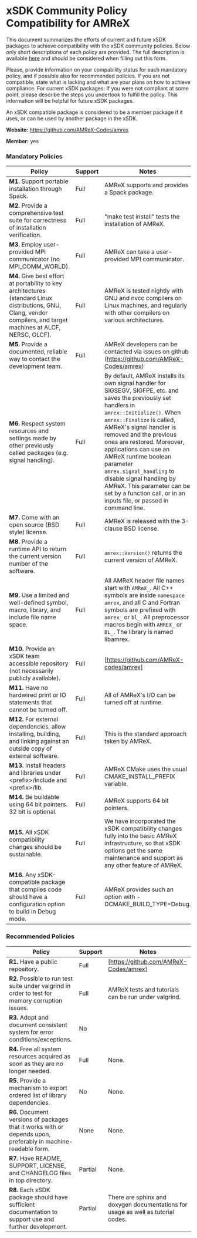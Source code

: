 # xSDK Community Policy Compatibility for AMReX

This document summarizes the efforts of current and future xSDK packages to achieve compatibility with the xSDK community policies. Below only short descriptions of each policy are provided. The full description is available [here](https://github.com/xsdk-project/xsdk-community-policies)
and should be considered when filling out this form.

Please, provide information on your compability status for each mandatory policy, and if possible also for recommended policies.
If you are not compatible, state what is lacking and what are your plans on how to achieve compliance.
For current xSDK packages: If you were not compliant at some point, please describe the steps you undertook to fulfill the policy. This information will be helpful for future xSDK packages.

An xSDK compatible package is considered to be a member package if it uses, or can be used by another package in the xSDK.

**Website:**  https://github.com/AMReX-Codes/amrex

**Member:** yes

### Mandatory Policies

| Policy                 |Support| Notes                   |
|------------------------|-------|-------------------------|
|**M1.** Support portable installation through Spack. |Full| AMReX supports and provides a Spack package. |
|**M2.** Provide a comprehensive test suite for correctness of installation verification. |Full| "make test install" tests the installation of AMReX. |
|**M3.** Employ user-provided MPI communicator (no MPI_COMM_WORLD). |Full| AMReX can take a user-provided MPI communicator.|
|**M4.** Give best effort at portability to key architectures (standard Linux distributions, GNU, Clang, vendor compilers, and target machines at ALCF, NERSC, OLCF). |Full| AMReX is tested nightly with GNU and nvcc compilers on Linux machines, and regularly with other compilers on various architectures. |
|**M5.** Provide a documented, reliable way to contact the development team. |Full| AMReX developers can be contacted via issues on github (https://github.com/AMReX-Codes/amrex)|
|**M6.** Respect system resources and settings made by other previously called packages (e.g. signal handling). |Full| By default, AMReX installs its own signal handler for SIGSEGV, SIGFPE, etc. and saves the previously set handlers in `amrex::Initialize()`.  When `amrex::Finalize` is called, AMReX's signal handler is removed and the previous ones are restored.  Moreover, applications can use an AMReX runtime boolean parameter `amrex.signal_handling` to disable signal handling by AMReX.  This parameter can be set by a function call, or in an inputs file, or passed in command line. |
|**M7.** Come with an open source (BSD style) license. |Full| AMReX is released with the 3-clause BSD license. |
|**M8.** Provide a runtime API to return the current version number of the software. |Full| <tt>amrex::Version()</tt> returns the current version of AMReX.|
|**M9.** Use a limited and well-defined symbol, macro, library, and include file name space. |Full|All AMReX header file names start with `AMReX_`.  All C++ symbols are inside `namespace amrex`, and all C and Fortran symbols are prefixed with `amrex_` or `bl_`.  All preprocessor macros begin with `AMREX_` or `BL_`.  The library is named libamrex. |
|**M10.** Provide an xSDK team accessible repository (not necessarily publicly available). |Full| [https://github.com/AMReX-codes/amrex] |
|**M11.** Have no hardwired print or IO statements that cannot be turned off. |Full| All of AMReX's I/O can be turned off at runtime. |
|**M12.** For external dependencies, allow installing, building, and linking against an outside copy of external software. |Full| This is the standard approach taken by AMReX.|
|**M13.** Install headers and libraries under \<prefix\>/include and \<prefix\>/lib. |Full|  AMReX CMake uses the usual CMAKE_INSTALL_PREFIX variable.|
|**M14.** Be buildable using 64 bit pointers. 32 bit is optional. |Full| AMReX supports 64 bit pointers. |
|**M15.** All xSDK compatibility changes should be sustainable. |Full| We have incorporated the xSDK compatibility changes fully into the basic AMReX infrastructure, so that xSDK options get the same maintenance and support as any other feature of AMReX.  |
|**M16.** Any xSDK-compatible package that compiles code should have a configuration option to build in Debug mode. |Full| AMReX provides such an option with -DCMAKE_BUILD_TYPE=Debug. |

### Recommended Policies

| Policy                 |Support| Notes                   |
|------------------------|-------|-------------------------|
|**R1.** Have a public repository. |Full| [https://github.com/AMReX-Codes/amrex] |
|**R2.** Possible to run test suite under valgrind in order to test for memory corruption issues. |Full| AMReX tests and tutorials can be run under valgrind.|
|**R3.** Adopt and document consistent system for error conditions/exceptions. |No| |
|**R4.** Free all system resources acquired as soon as they are no longer needed. |Full| None. |
|**R5.** Provide a mechanism to export ordered list of library dependencies. | No| None.|
|**R6.** Document versions of packages that it works with or depends upon, preferably in machine-readable form.  |None| None. |
|**R7.** Have README, SUPPORT, LICENSE, and CHANGELOG files in top directory.  |Partial| None. |
|**R8.** Each xSDK package should have sufficient documentation to support use and further development.  |Partial| There are sphinx and doxygen documentations for usage as well as tutorial codes. |
